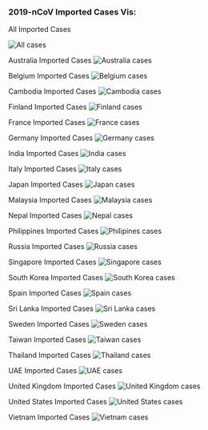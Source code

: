 ### 2019-nCoV Imported Cases Vis:

All Imported Cases

![All cases](figs/All_imported_cases.png)

Australia Imported Cases
![Australia cases](figs/Australia_imported_cases.png)

Belgium Imported Cases
![Belgium cases](figs/Belgium_imported_cases.png)

Cambodia Imported Cases
![Cambodia cases](figs/Cambodia_imported_cases.png)

Finland Imported Cases
![Finland cases](figs/Finland_imported_cases.png)

France Imported Cases
![France cases](figs/France_imported_cases.png)

Germany Imported Cases
![Germany cases](figs/Germany_imported_cases.png)

India Imported Cases
![India cases](figs/India_imported_cases.png)

Italy Imported Cases
![Italy cases](figs/Italy_imported_cases.png)

Japan Imported Cases
![Japan cases](figs/Japan_imported_cases.png)

Malaysia Imported Cases
![Malaysia cases](figs/Malaysia_imported_cases.png)

Nepal Imported Cases
![Nepal cases](figs/Nepal_imported_cases.png)

Philippines Imported Cases
![Philipines cases](figs/Philippines_imported_cases.png)

Russia Imported Cases
![Russia cases](figs/Russia_imported_cases.png)

Singapore Imported Cases
![Singapore cases](figs/Singapore_imported_cases.png)

South Korea Imported Cases
![South Korea cases](figs/South_Korea_imported_cases.png)

Spain Imported Cases
![Spain cases](figs/Spain_imported_cases.png)

Sri Lanka Imported Cases
![Sri Lanka cases](figs/Sri_Lanka_imported_cases.png)

Sweden Imported Cases
![Sweden cases](figs/Sweden_imported_cases.png)

Taiwan Imported Cases
![Taiwan cases](figs/Taiwan_imported_cases.png)

Thailand Imported Cases
![Thailand cases](figs/Thailand_imported_cases.png)

UAE Imported Cases
![UAE cases](figs/UAE_imported_cases.png)

United Kingdom Imported Cases
![United Kingdom cases](figs/United_Kingdom_imported_cases.png)

United States Imported Cases
![United States cases](https://github.com/SchlittDataSci/SchlittDataSci.github.io/blob/master/figs/United_States_imported_cases.png)

Vietnam Imported Cases
![Vietnam cases](https://github.com/SchlittDataSci/SchlittDataSci.github.io/blob/master/figs/Vietnam_imported_cases.png)
